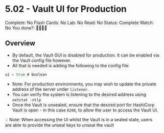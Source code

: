 # 5.02 - Vault UI for Production

Complete: No
Flash Cards: No
Lab: No
Read: No
Status: Complete
Watch: No
You done?: 🌚🌚🌚🌚

## Overview

- By default, the Vault GUI is disabled for production. It can be enabled via the Vault config file however.
- All that is needed is adding the following to the config file:

```go
ui = true # boolean
```

- Note: For production environments, you may wish to update the private address of the server under `listener`.
- You can verify the system is listening to the desired address using `netstat -ntlp`
- Once the Vault is unsealed, ensure that the desired port for HashiCorp Vault is open - in this case `8200`, to allow the user to access the Vault UI.

<aside>
💡 Note: When accessing the UI whilst the Vault is in a sealed state, users are able to provide the unseal keys to unseal the vault

</aside>